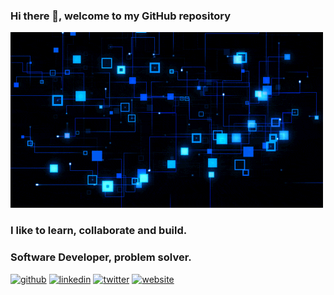 ### Hi there 👋, welcome to my GitHub repository
![width="120"](J4o.gif)

### I like to learn, collaborate and build. 
### Software Developer, problem solver. 

[<img src='https://cdn.jsdelivr.net/npm/simple-icons@3.0.1/icons/github.svg#thumb' alt='github' height='40'>](https://github.com/fplaras)  [<img src='https://cdn.jsdelivr.net/npm/simple-icons@3.0.1/icons/linkedin.svg' alt='linkedin' height='40'>](https://www.linkedin.com/in/https://www.linkedin.com/in/franciscoperezlaras//)  [<img src='https://cdn.jsdelivr.net/npm/simple-icons@3.0.1/icons/twitter.svg' alt='twitter' height='40'>](https://twitter.com/frankiebp)  [<img src='https://cdn.jsdelivr.net/npm/simple-icons@3.0.1/icons/icloud.svg' alt='website' height='40'>](https://codefortampabay.org/)  
<!--
**fplaras/fplaras** is a ✨ _special_ ✨ repository because its `README.md` (this file) appears on your GitHub profile.

Here are some ideas to get you started:

- 🔭 I’m currently working on ...
- 🌱 I’m currently learning ...
- 👯 I’m looking to collaborate on ...
- 🤔 I’m looking for help with ...
- 💬 Ask me about ...
- 📫 How to reach me: ...
- 😄 Pronouns: ...
- ⚡ Fun fact: ...
-->
